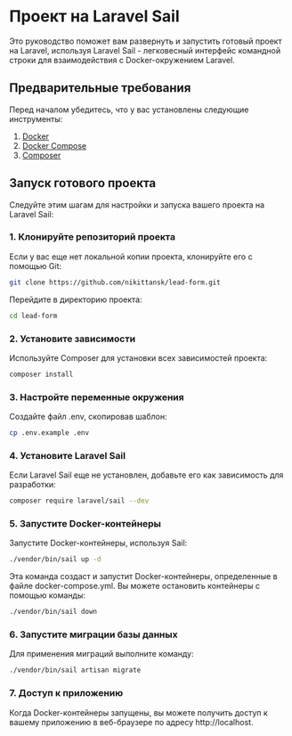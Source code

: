 # Проект на Laravel Sail

Это руководство поможет вам развернуть и запустить готовый проект на Laravel, используя Laravel Sail - легковесный интерфейс командной строки для взаимодействия с Docker-окружением Laravel.

## Предварительные требования

Перед началом убедитесь, что у вас установлены следующие инструменты:

1. [Docker](https://docs.docker.com/get-docker/)
2. [Docker Compose](https://docs.docker.com/compose/install/)
3. [Composer](https://getcomposer.org/)

## Запуск готового проекта

Следуйте этим шагам для настройки и запуска вашего проекта на Laravel Sail:

### 1. Клонируйте репозиторий проекта

Если у вас еще нет локальной копии проекта, клонируйте его с помощью Git:

```sh
git clone https://github.com/nikittansk/lead-form.git
```

Перейдите в директорию проекта:

```sh
cd lead-form
```

### 2. Установите зависимости

Используйте Composer для установки всех зависимостей проекта:

```sh
composer install
```

### 3. Настройте переменные окружения

Создайте файл .env, скопировав шаблон:

```sh
cp .env.example .env
```

### 4. Установите Laravel Sail

Если Laravel Sail еще не установлен, добавьте его как зависимость для разработки:

```sh
composer require laravel/sail --dev
```

### 5. Запустите Docker-контейнеры

Запустите Docker-контейнеры, используя Sail:

```sh
./vendor/bin/sail up -d
```

Эта команда создаст и запустит Docker-контейнеры, определенные в файле docker-compose.yml. Вы можете остановить контейнеры с помощью команды:

```sh
./vendor/bin/sail down
```

### 6. Запустите миграции базы данных

Для применения миграций выполните команду:

```sh
./vendor/bin/sail artisan migrate
```

### 7. Доступ к приложению

Когда Docker-контейнеры запущены, вы можете получить доступ к вашему приложению в веб-браузере по адресу http://localhost.

